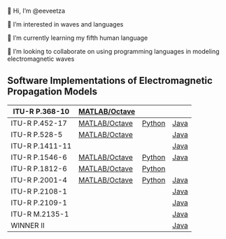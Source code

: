 👋 Hi, I’m @eeveetza 

👀 I’m interested in waves and languages

🌱 I’m currently learning my fifth human language

💞️ I’m looking to collaborate on using programming languages in modeling electromagnetic waves

<!-- 📫 How to reach me -->




## Software Implementations of Electromagnetic Propagation Models

|ITU-R P.368-10              | [MATLAB/Octave](https://github.com/eeveetza/LFMFSmoothEarth)        |         |             |
|----------------------------|---------------------------------------------------------------------|---------|-------------|
|ITU-R P.452-17              |[MATLAB/Octave](https://github.com/eeveetza/p452)                    |[Python](https://github.com/eeveetza/Py452) |[Java](https://github.com/eeveetza/javaP452) |
|ITU-R P.528-5             |[MATLAB/Octave](https://github.com/eeveetza/p528)         |   |[Java](https://github.com/eeveetza/javaP528) |
|ITU-R P.1411-11             |                  |              |[Java](https://github.com/eeveetza/javaP1411) |
|ITU-R P.1546-6             |[MATLAB/Octave](https://github.com/eeveetza/p1546)                    |[Python](https://github.com/eeveetza/Py1546) |[Java](https://github.com/eeveetza/javaP1546) |
|ITU-R P.1812-6              |[MATLAB/Octave](https://github.com/eeveetza/p1812)                    |[Python](https://github.com/eeveetza/Py1812) | |
|ITU-R P.2001-4              |[MATLAB/Octave](https://github.com/eeveetza/p2001)                    |[Python](https://github.com/eeveetza/Py2001) |[Java](https://github.com/eeveetza/javaP2001) |
|ITU-R P.2108-1            |                  |              |[Java](https://github.com/eeveetza/javaP2108) |
|ITU-R P.2109-1             |                  |              |[Java](https://github.com/eeveetza/javaP2109) |
|ITU-R M.2135-1             |                  |              |[Java](https://github.com/eeveetza/javaM2135) |
|WINNER II             |                  |              |[Java](https://github.com/eeveetza/javaWinner2) |

<!---
## MATLAB/Octave
- [ITU-R P.368-10](https://github.com/eeveetza/LFMFSmoothEarth)
- [ITU-R P.452-17](https://github.com/eeveetza/p452)
- [ITU-R P.528-5](https://github.com/eeveetza/p528)
- [ITU-R P.1546-6](https://github.com/eeveetza/p1546)
- [ITU-R P.1812-6](https://github.com/eeveetza/p1812)
- [ITU-R P.2001-4](https://github.com/eeveetza/p2001)

## Python
- [ITU-R P.452-17](https://github.com/eeveetza/Py452)
- [ITU-R P.1546-6](https://github.com/eeveetza/Py1546)
- [ITU-R P.1812-6](https://github.com/eeveetza/Py1812)
- [ITU-R P.2001-4](https://github.com/eeveetza/Py2001)


## Java

- [ITU-R P.452-17](https://github.com/eeveetza/javaP452)
- [ITU-R P.528-5](https://github.com/eeveetza/javaP528)
- [ITU-R P.1411-11](https://github.com/eeveetza/javaP1411)
- [ITU-R P.1546-6](https://github.com/eeveetza/javaP1546)
- [ITU-R P.2001-4](https://github.com/eeveetza/javaP2001)
- [ITU-R P.2108-1](https://github.com/eeveetza/javaP2108)
- [ITU-R P.2109-1](https://github.com/eeveetza/javaP2109)
- [ITU-R M.2135-1](https://github.com/eeveetza/javaM2135)
- [WINNER II](https://github.com/eeveetza/javaWinner2)
--->

<!---
eeveetza/eeveetza is a ✨ special ✨ repository because its `README.md` (this file) appears on your GitHub profile.
You can click the Preview link to take a look at your changes.
--->
